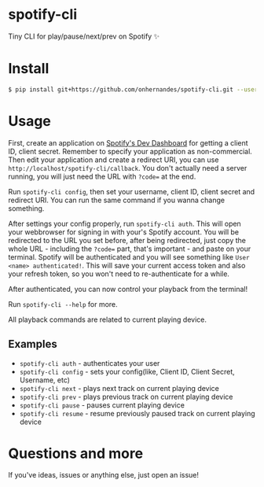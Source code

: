 # spotify-cli

Tiny CLI for play/pause/next/prev on Spotify :sparkles:

# Install

```sh
$ pip install git+https://github.com/onhernandes/spotify-cli.git --user
```

# Usage

First, create an application on [Spotify's Dev Dashboard](https://developer.spotify.com/dashboard/login) for getting a client ID, client secret. Remember to specify your application as non-commercial. Then edit your application and create a redirect URI, you can use `http://localhost/spotify-cli/callback`. You don't actually need a server running, you will just need the URL with `?code=` at the end.

Run `spotify-cli config`, then set your username, client ID, client secret and redirect URI. You can run the same command if you wanna change something.

After settings your config properly, run `spotify-cli auth`. This will open your webbrowser for signing in with your's Spotify account. You will be redirected to the URL you set before, after being redirected, just copy the whole URL - including the `?code=` part, that's important - and paste on your terminal. Spotify will be authenticated and you will see something like `User <name> authenticated!`. This will save your current access token and also your refresh token, so you won't need to re-authenticate for a while.

After authenticated, you can now control your playback from the terminal!

Run `spotify-cli --help` for more.

All playback commands are related to current playing device.

## Examples

- `spotify-cli auth` - authenticates your user
- `spotify-cli config` - sets your config(like, Client ID, Client Secret, Username, etc)
- `spotify-cli next` - plays next track on current playing device
- `spotify-cli prev` - plays previous track on current playing device
- `spotify-cli pause` - pauses current playing device
- `spotify-cli resume` - resume previously paused track on current playing device

# Questions and more

If you've ideas, issues or anything else, just open an issue!

